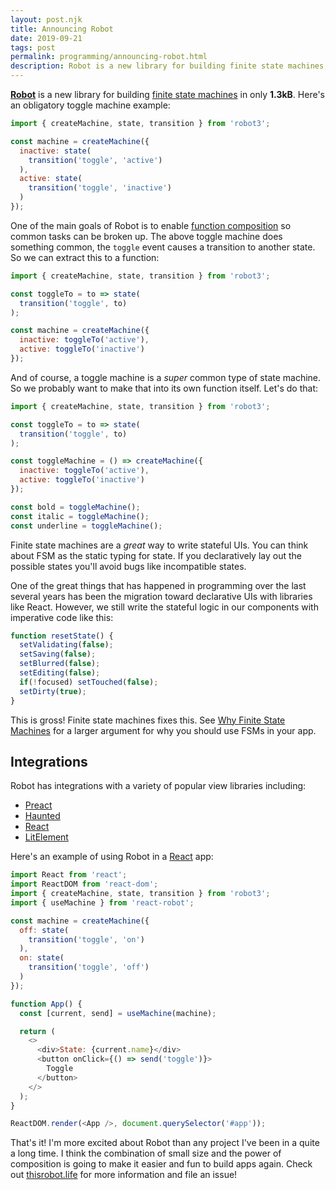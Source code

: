 ```yaml
---
layout: post.njk
title: Announcing Robot
date: 2019-09-21
tags: post
permalink: programming/announcing-robot.html
description: Robot is a new library for building finite state machines, in only 1kB.
---
```


__[Robot](https://thisrobot.life/)__ is a new library for building [finite state machines](https://en.wikipedia.org/wiki/Finite-state_machine) in only __1.3kB__. Here's an obligatory toggle machine example:

```js
import { createMachine, state, transition } from 'robot3';

const machine = createMachine({
  inactive: state(
    transition('toggle', 'active')
  ),
  active: state(
    transition('toggle', 'inactive')
  )
});
```

One of the main goals of Robot is to enable [function composition](https://thisrobot.life/guides/composition.html) so common tasks can be broken up. The above toggle machine does something common, the `toggle` event causes a transition to another state. So we can extract this to a function:

```js
import { createMachine, state, transition } from 'robot3';

const toggleTo = to => state(
  transition('toggle', to)
);

const machine = createMachine({
  inactive: toggleTo('active'),
  active: toggleTo('inactive')
});
```

And of course, a toggle machine is a *super* common type of state machine. So we probably want to make that into its own function itself. Let's do that:

```js
import { createMachine, state, transition } from 'robot3';

const toggleTo = to => state(
  transition('toggle', to)
);

const toggleMachine = () => createMachine({
  inactive: toggleTo('active'),
  active: toggleTo('inactive')
});

const bold = toggleMachine();
const italic = toggleMachine();
const underline = toggleMachine();
```

Finite state machines are a *great* way to write stateful UIs. You can think about FSM as the static typing for state. If you declaratively lay out the possible states you'll avoid bugs like incompatible states.

One of the great things that has happened in programming over the last several years has been the migration toward declarative UIs with libraries like React. However, we still write the stateful logic in our components with imperative code like this:

```js
function resetState() {
  setValidating(false);
  setSaving(false);
  setBlurred(false);
  setEditing(false);
  if(!focused) setTouched(false);
  setDirty(true);
}
```

This is gross! Finite state machines fixes this. See [Why Finite State Machines](https://thisrobot.life/#why-finite-state-machines) for a larger argument for why you should use FSMs in your app.

## Integrations

Robot has integrations with a variety of popular view libraries including:

* [Preact](https://thisrobot.life/integrations/preact-robot.html)
* [Haunted](https://thisrobot.life/integrations/haunted-robot.html)
* [React](https://thisrobot.life/integrations/react-robot.html)
* [LitElement](https://thisrobot.life/integrations/lit-robot.html)

Here's an example of using Robot in a [React](https://reactjs.org) app:

```js
import React from 'react';
import ReactDOM from 'react-dom';
import { createMachine, state, transition } from 'robot3';
import { useMachine } from 'react-robot';

const machine = createMachine({
  off: state(
    transition('toggle', 'on')
  ),
  on: state(
    transition('toggle', 'off')
  )
});

function App() {
  const [current, send] = useMachine(machine);

  return (
    <>
      <div>State: {current.name}</div>
      <button onClick={() => send('toggle')}>
        Toggle
      </button>
    </>
  );
}

ReactDOM.render(<App />, document.querySelector('#app'));
```

That's it! I'm more excited about Robot than any project I've been in a quite a long time. I think the combination of small size and the power of composition is going to make it easier and fun to build apps again. Check out [thisrobot.life](https://thisrobot.life) for more information and file an issue!